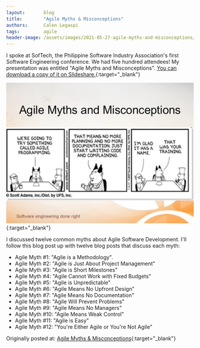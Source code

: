 ```yaml
---
layout:       blog
title:        "Agile Myths & Misconceptions"
authors:      Calen Legaspi
tags:         agile
header-image: /assets/images/2021-05-27-agile-myths-and-misconceptions/AgileMythsAndMisconceptions-banner.png
---
```


I spoke at SofTech, the Philippine Software Industry Association's first Software Engineering conference. We had five hundred attendees! My presentation was entitled "Agile Myths and Misconceptions". [You can download a copy of it on Slideshare.](https://www.slideshare.net/CalenLegaspi1/agile-myths-and-misconceptions-36398946){:target="_blank"}

[![Agile Myths & Misconceptions](/assets/images/2021-05-27-agile-myths-and-misconceptions/AgileMythsAndMisconceptions2.png)](https://www.slideshare.net/CalenLegaspi1/agile-myths-and-misconceptions-36398946){:target="_blank"}

I discussed twelve common myths about Agile Software Development. I'll follow this blog post up with twelve blog posts that discuss each myth:

- Agile Myth #1:  "Agile is a Methodology".
- Agile Myth #2:  "Agile is Just About Project Management"
- Agile Myth #3:  "Agile is Short Milestones"
- Agile Myth #4:  "Agile Cannot Work with Fixed Budgets"
- Agile Myth #5:  "Agile is Unpredictable"
- Agile Myth #6:  "Agile Means No Upfront Design"
- Agile Myth #7:  "Agile Means No Documentation"
- Agile Myth #8:  "Agile Will Prevent Problems"
- Agile Myth #9:  "Agile Means No Managers"
- Agile Myth #10: "Agile Means Weak Control"
- Agile Myth #11: "Agile is Easy"
- Agile Myth #12: "You're Either Agile or You're Not Agile"

Originally posted at: [Agile Myths & Misconceptions](http://calenlegaspi.blogspot.com/2014/07/agile-myths-misconceptions.html?q=Agile+Myths+and+Misconceptions){:target="_blank"}
    
